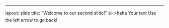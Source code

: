 
---
layout: slide
title: "Welcome to our second slide!"
:+1: >haha
Your text
Use the left arrow to go back!
 
